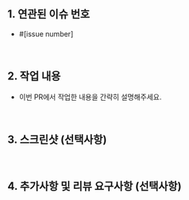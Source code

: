## 1. 연관된 이슈 번호

- #[issue number]

<br>

## 2. 작업 내용

- 이번 PR에서 작업한 내용을 간략히 설명해주세요.

<br>

## 3. 스크린샷 (선택사항)

<br>

## 4. 추가사항 및 리뷰 요구사항 (선택사항)
